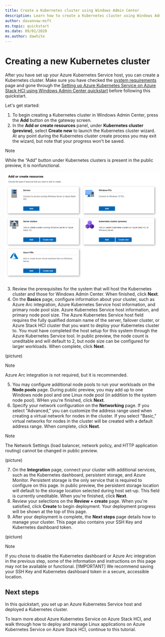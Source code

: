 ```yaml
---
title: Create a Kubernetes cluster using Windows Admin Center
description: Learn how to create a Kubernetes cluster using Windows Admin Center
author: davannaw-msft
ms.topic: quickstart
ms.date: 09/01/2020
ms.author: dawhite
---
```


# Creating a new Kubernetes cluster
After you have set up your Azure Kubernetes Service host, you can create a Kubernetes cluster. Make sure you have checked the [system requirements](.\system-requirements.md) page and gone through the [Setting up Azure Kubernetes Service on Azure Stack HCI using Windows Admin Center quickstart](.\quickstart-setup-wac.md) before following this quickstart. 

Let's get started: 
1. To begin creating a Kubernetes cluster in Windows Admin Center, press the **Add** button on the gateway screen.
2. In the **Add or create resources** panel, under **Kubernetes cluster (preview)**, select **Create new** to launch the Kubernetes cluster wizard. At any point during the Kubernetes cluster create process you may exit the wizard, but note that your progress won't be saved. 

> [!NOTE] 
> While the “Add” button under Kubernetes clusters is present in the public preview, it is nonfunctional. 

![Illustrates the "Add or create resources" blade in Windows Admin Center, which now includes the new tile for Kubernetes clusters.](./media/wac-add-connection.png)

3. Review the prerequisites for the system that will host the Kubernetes cluster and those for Windows Admin Center. When finished, click **Next**. 
4. On the **Basics** page, configure information about your cluster, such as Azure Arc integration, Azure Kubernetes Service host information, and primary node pool size.  Azure Kubernetes Service host information, and primary node pool size. The Azure Kubernetes Service host field requires the fully qualified domain name of the server, failover cluster, or Azure Stack HCI cluster that you want to deploy your Kubernetes cluster to. You must have completed the host setup for this system through the Azure Kubernetes Service tool. In public preview, the node count is uneditable and will default to 2, but node size can be configured for larger workloads. When complete, click **Next**.

(picture)

> [!NOTE] 
> Azure Arc integration is not required, but it is recommended. 

5. You may configure additional node pools to run your workloads on the **Node pools** page. During public preview, you may add up to one Windows node pool and one Linux node pool (in addition to the system node pool). WHen you're finished, click **Next**.
6. Specify your network configuration on the **Networking** page. If you select "Advanced," you can customize the address range used when creating a virtual network for nodes in the cluster. If you select "Basic," virtual networks for nodes in the cluster will be created with a default address range. When complete, click **Next**.

> [!NOTE] 
> The Network Settings (load balancer, network policy, and HTTP application routing) cannot be changed in public preview.

(picture)

7. On the **Integration** page, connect your cluster with additional services, such as the Kubernetes dashboard, persistent storage, and Azure Monitor. Persistent storage is the only service that is required to configure on this page. In public preview, the persistent storage location will default to the storage location selected during host set-up. This field is currently uneditable. When you're finished, click **Next**.
8. Review your selections on the **Review + create** page. When you're satisfied, click **Create** to begin deployment. Your deployment progress will be shown at the top of this page. 
9. After your deployment is complete, the **Next steps** page details how to manage your cluster. This page also contains your SSH Key and Kubernetes dashboard token. 

(picture)

> [!NOTE] 
> If you chose to disable the Kubernetes dashboard or Azure Arc integration in the previous step, some of the information and instructions on this page may not be available or functional.
> [!IMPORTANT] 
> We recommend saving your SSH Key and Kubernetes dashboard token in a secure, accessible location.

## Next steps
In this quickstart, you set up an Azure Kubernetes Service host and deployed a Kubernetes cluster. 

To learn more about Azure Kubernetes Service on Azure Stack HCI, and walk through how to deploy and manage Linux applications on Azure Kubernetes Service on Azure Stack HCI, continue to this tutorial.
